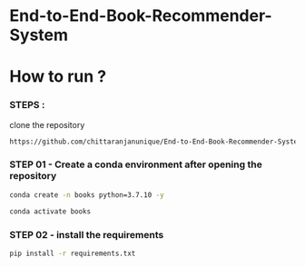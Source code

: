 # End-to-End-Book-Recommender-System

# How to run ?
### STEPS :
clone the repository 

```bash
https://github.com/chittaranjanunique/End-to-End-Book-Recommender-System.git
```
### STEP 01 - Create a conda environment after opening the repository

```bash
conda create -n books python=3.7.10 -y
```

```bash
conda activate books
```

### STEP 02 - install the requirements
```bash
pip install -r requirements.txt
```
